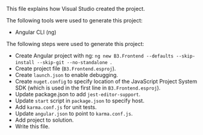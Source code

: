 This file explains how Visual Studio created the project.

The following tools were used to generate this project:
- Angular CLI (ng)

The following steps were used to generate this project:
- Create Angular project with ng: `ng new B3.Frontend --defaults --skip-install --skip-git --no-standalone `.
- Create project file (`B3.Frontend.esproj`).
- Create `launch.json` to enable debugging.
- Create `nuget.config` to specify location of the JavaScript Project System SDK (which is used in the first line in `B3.Frontend.esproj`).
- Update package.json to add `jest-editor-support`.
- Update `start` script in `package.json` to specify host.
- Add `karma.conf.js` for unit tests.
- Update `angular.json` to point to `karma.conf.js`.
- Add project to solution.
- Write this file.
